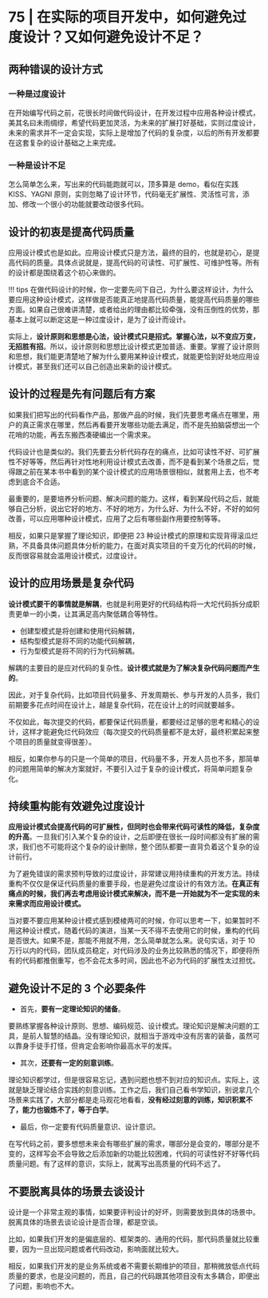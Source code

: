 # 75 | 在实际的项目开发中，如何避免过度设计？又如何避免设计不足？

## 两种错误的设计方式

### 一种是过度设计

在开始编写代码之前，花很长时间做代码设计，在开发过程中应用各种设计模式，美其名曰未雨绸缪，希望代码更加灵活，为未来的扩展打好基础，实则过度设计，未来的需求并不一定会实现，实际上是增加了代码的复杂度，以后的所有开发都要在这套复杂的设计基础之上来完成。

### 一种是设计不足

怎么简单怎么来，写出来的代码能跑就可以，顶多算是 demo，看似在实践 KISS、YAGNI 原则，实则忽略了设计环节，代码毫无扩展性、灵活性可言，添加、修改一个很小的功能就要改动很多代码。

## 设计的初衷是提高代码质量

应用设计模式也是如此。应用设计模式只是方法，最终的目的，也就是初心，是提高代码的质量。具体点说就是，提高代码的可读性、可扩展性、可维护性等。所有的设计都是围绕着这个初心来做的。

!!! tips 
    在做代码设计的时候，你一定要先问下自己，为什么要这样设计，为什么要应用这种设计模式，这样做是否能真正地提高代码质量，能提高代码质量的哪些方面。如果自己很难讲清楚，或者给出的理由都比较牵强，没有压倒性的优势，那基本上就可以断定这是一种过度设计，是为了设计而设计。

实际上，**设计原则和思想是心法，设计模式只是招式。掌握心法，以不变应万变，无招胜有招**。所以，设计原则和思想比设计模式更加普适、重要。掌握了设计原则和思想，我们能更清楚地了解为什么要用某种设计模式，就能更恰到好处地应用设计模式，甚至我们还可以自己创造出来新的设计模式。

## 设计的过程是先有问题后有方案

如果我们把写出的代码看作产品，那做产品的时候，我们先要思考痛点在哪里，用户的真正需求在哪里，然后再看要开发哪些功能去满足，而不是先拍脑袋想出一个花哨的功能，再去东搬西凑硬编出一个需求来。

代码设计也是类似的。我们先要去分析代码存在的痛点，比如可读性不好、可扩展性不好等等，然后再针对性地利用设计模式去改善，而不是看到某个场景之后，觉得跟之前在某本书中看到的某个设计模式的应用场景很相似，就套用上去，也不考虑到底合不合适。

最重要的，是要培养分析问题、解决问题的能力。这样，看到某段代码之后，就能够自己分析，说出它好的地方、不好的地方，为什么好、为什么不好，不好的如何改善，可以应用哪种设计模式，应用了之后有哪些副作用要控制等等。

相反，如果只是掌握了理论知识，即便把 23 种设计模式的原理和实现背得滚瓜烂熟，不具备具体问题具体分析的能力，在面对真实项目的千变万化的代码的时候，反而很容易就会滥用设计模式，过度设计。

## 设计的应用场景是复杂代码

**设计模式要干的事情就是解耦**，也就是利用更好的代码结构将一大坨代码拆分成职责更单一的小类，让其满足高内聚低耦合等特性。

- 创建型模式是将创建和使用代码解耦，
- 结构型模式是将不同的功能代码解耦，
- 行为型模式是将不同的行为代码解耦。

解耦的主要目的是应对代码的复杂性。**设计模式就是为了解决复杂代码问题而产生的**。

因此，对于复杂代码，比如项目代码量多、开发周期长、参与开发的人员多，我们前期要多花点时间在设计上，越是复杂代码，花在设计上的时间就要越多。

不仅如此，每次提交的代码，都要保证代码质量，都要经过足够的思考和精心的设计，这样才能避免烂代码效应（每次提交的代码质量都不是太好，最终积累起来整个项目的质量就变得很差）。

相反，如果你参与的只是一个简单的项目，代码量不多，开发人员也不多，那简单的问题用简单的解决方案就好，不要引入过于复杂的设计模式，将简单问题复杂化。

## 持续重构能有效避免过度设计

**应用设计模式会提高代码的可扩展性，但同时也会带来代码可读性的降低，复杂度的升高**。一旦我们引入某个复杂的设计，之后即便在很长一段时间都没有扩展的需求，我们也不可能将这个复杂的设计删除，整个团队都要一直背负着这个复杂的设计前行。

为了避免错误的需求预判导致的过度设计，非常建议用持续重构的开发方法。持续重构不仅仅是保证代码质量的重要手段，也是避免过度设计的有效方法。**在真正有痛点的时候，我们再去考虑用设计模式来解决，而不是一开始就为不一定实现的未来需求而应用设计模式。**

当对要不要应用某种设计模式感到模棱两可的时候，你可以思考一下，如果暂时不用这种设计模式，随着代码的演进，当某一天不得不去使用它的时候，重构的代码是否很大。如果不是，那能不用就不用，怎么简单就怎么来。说句实话，对于 10 万行以内的代码，团队成员稳定，对代码涉及的业务比较熟悉的情况下，即便将所有的代码都推倒重写，也不会花太多时间，因此也不必为代码的扩展性太过担忧。

## 避免设计不足的 3 个必要条件

- 首先，**要有一定理论知识的储备**。

要熟练掌握各种设计原则、思想、编码规范、设计模式。理论知识是解决问题的工具，是前人智慧的结晶。没有理论知识，就相当于游戏中没有厉害的装备，虽然可以靠身手徒手打怪，但肯定会影响你最高水平的发挥。

- 其次，**还要有一定的刻意训练**。

理论知识都学过，但是很容易忘记，遇到问题也想不到对应的知识点。实际上，这就是缺乏理论结合实践的刻意训练。工作之后，我们自己看书学知识，别说拿几个场景来实践了，大部分都是走马观花地看看，**没有经过刻意的训练，知识积累不了，能力也锻炼不了，等于白学**。

- 最后，你一定要有代码质量意识、设计意识。

在写代码之前，要多想想未来会有哪些扩展的需求，哪部分是会变的，哪部分是不变的，这样写会不会导致之后添加新的功能比较困难，代码的可读性好不好等代码质量问题。有了这样的意识，实际上，就离写出高质量的代码不远了。


## 不要脱离具体的场景去谈设计

设计是一个非常主观的事情，如果要评判设计的好坏，则需要放到具体的场景中。脱离具体的场景去谈论设计是否合理，都是空谈。

比如，如果我们开发的是偏底层的、框架类的、通用的代码，那代码质量就比较重要，因为一旦出现问题或者代码改动，影响面就比较大。

相反，如果我们开发的是业务系统或者不需要长期维护的项目，那稍微放低点代码质量的要求，也是没问题的，而且，自己的代码跟其他项目没有太多耦合，即便出了问题，影响也不大。

